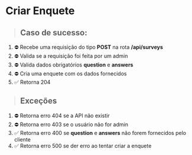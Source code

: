 # Criar Enquete

> ## Caso de sucesso:
1. :no_entry: Recebe uma requisição do tipo **POST** na rota **/api/surveys**
2. :no_entry: Valida se a requisição foi feita por um admin
3. :no_entry: Valida dados obrigatórios **question** e **answers**
4. :no_entry: Cria uma enquete com os dados fornecidos
5. :white_check_mark: Retorna 204

> ## Exceções
1. :no_entry: Retorna erro 404 se a API não existir
2. :no_entry: Retorna erro 403 se o usuário não for admin
3. :white_check_mark: Retorna erro 400 se **question** e **answers** não forem fornecidos pelo cliente
4. :white_check_mark: Retorna erro 500 se der erro ao tentar criar a enquete